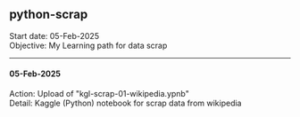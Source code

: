 ## python-scrap

Start date: 05-Feb-2025<br>
Objective: My Learning path for data scrap

---
#### 05-Feb-2025
Action: Upload of "kgl-scrap-01-wikipedia.ypnb"<br>
Detail: Kaggle (Python) notebook for scrap data from wikipedia<br>

